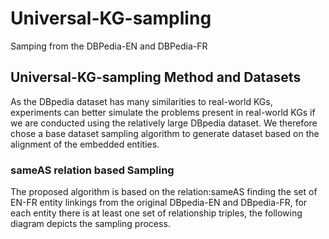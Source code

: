 # Universal-KG-sampling
Samping from the DBPedia-EN and DBPedia-FR 

## Universal-KG-sampling Method and Datasets
As the DBpedia dataset has many similarities to real-world KGs, experiments can better simulate the problems present in real-world KGs if we are conducted using the relatively large DBpedia dataset. We therefore chose a base dataset sampling algorithm to generate dataset based on the alignment of the embedded entities.

### sameAS relation based Sampling
The proposed algorithm is based on the relation:sameAS finding the set of EN-FR entity linkings from the original DBpedia-EN and DBpedia-FR, for each entity there is at least one set of relationship triples, the following diagram depicts the sampling process.


